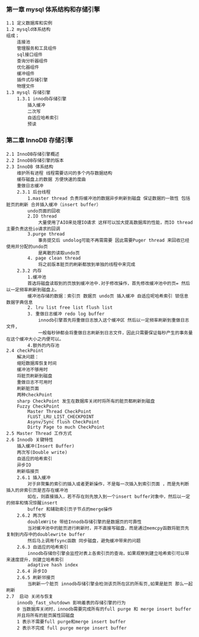 ### 第一章 mysql 体系结构和存储引擎
    1.1 定义数据库和实例
    1.2 mysqld体系结构
    组成；
        连接池
        管理服务和工具组件
        sql接口组件
        查询分析器组件
        优化器组件
        缓冲组件
        插件式存储引擎
        物理文件
    1.3 mysql 存储引擎
        1.3.1 innodb存储引擎
            插入缓冲
            二次写
            自适应哈希索引
            预读
### 第二章 InnoDB 存储引擎
    2.1 InnoDB存储引擎概述
    2.2 InnoDB存储引擎的版本
    2.3 InnoDB 体系结构
        维护所有进程 线程需要访问的多个内存数据结构
        缓存磁盘上的数据 方便快速的度曲
        重做日志缓冲
        2.3.1 后台线程
            1.master thread 负责将缓冲池的数据异步刷新到磁盘 保证数据的一致性 包括脏页的刷新 合并插入缓冲（insert buffer）
            undo页面的回收 
            2.IO thread
                大量使用了AIO来处理IO请求 这样可以加大提高数据库的性能，而IO thread 主要负责这些io请求的回调
            3.purge thread
                事务提交后 undolog可能不再需需要 因此需要Puger thread 来回收已经使用并分配的undo页
                是离散的读取undo页
            4. page clean thread
                将之前版本脏页的刷新都放到单独的线程中来完成
        2.3.2 内存
            1.缓冲池
            首选将磁盘读取到的页放到缓冲池中.对于修改操作，首先修改缓冲池中的页= 然后以一定频率刷新到磁盘上。
            缓冲池存储的数据：索引页 数据页 undo页 插入缓冲 自适应呢哈希索引 锁信息 数据字典信息
            2. lru list free list flush list
            3. 重做日志缓冲 redo log buffer
                innodb引擎首先将重做日志放入这个缓冲区 然后以一定频率刷新到重做日志文件,
                一般每秒钟都会将重做日志刷新到日志文件，因此只需要保证每秒产生的事务量在这个缓冲大小之内便可以。
            4.额外的内存池
    2.4 checkPoint
        解决问题： 
        缩短数据库恢复时间 
        缓冲池不够用时 
        将脏页刷新到磁盘 
        重做日志不可用时 
        刷新脏页面
        两种checkPoint 
        sharp CheckPoint 发生在数据库关闭时将所有的脏页都刷新到磁盘  
        Fuzzy CheckPoint  
            Master Thread CheckPoint
            FLUST_LRU_LIST_CHECKPOINT
            Asynv/Sync flush CheckPoint
            Dirty Page to much CheckPoint
    2.5 Master Thread 工作方式
    2.6 Innodb 关键特性
        插入缓冲(Insert Buffer)
        两次写(Double write)
        自适应的哈希索引
        异步IO
        刷新临接页
        2.6.1 插入缓冲
            对于非聚集的索引的插入或者更新操作，不是每一次插入到索引页面 ，而是先判断插入的非索引页是否存在缓冲池
            如在，则直接插入，若不存在则先放入到一个insert buffer对象中，然后以一定的频率和情况惊醒insert 
            buffer 和辅助索引页子节点的merge操作
        2.6.2 两次写
            doubleWrite 带给Innodb存储引擎的是数据页的可靠性
            当对缓冲池中的脏页进行刷新时，并不直接写磁盘，而是通过memcpy函数将脏页先复制到内存中的doublewrite buffer 
            然后马上调用fsync函数 同步磁盘，避免缓冲带来的问题
        2.6.3 自适应的哈希索引
            innodb存储你引擎会监控对表上各索引页的查询，如果观察到建立哈希索引可以带来速度提升，则建立哈希索引
            adaptive hash index 
        2.6.4 异步IO
        2.6.5 刷新邻接页
            当刷新一个脏页 innodb存储引擎会检测该页所在区的所有页,如果是脏页 那么一起刷新
    2.7  启动 关闭与恢复
        innodb_fast_shutdown 影响着表的存储引擎的行为
        0 当数据库关闭时，innodb需要完成所有的full purge 和 merge insert buffer
        并且将所有的脏页属性回磁盘
        1 表示不需要full purge和merge insert buffer
        2 表示不完成 full purge merge insert buffer
         
                       
        
        
        
                                                                  
           
                   
      
        
        
        